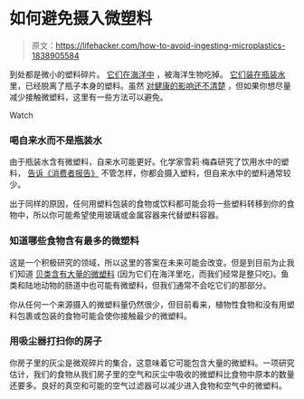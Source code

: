 # 如何避免摄入微塑料

> 原文：<https://lifehacker.com/how-to-avoid-ingesting-microplastics-1838905584>

到处都是微小的塑料碎片。 [它们在海洋中](https://oceanservice.noaa.gov/facts/microplastics.html) ，被海洋生物吃掉。 [它们装在瓶装水](https://www.theguardian.com/environment/2018/mar/15/microplastics-found-in-more-than-90-of-bottled-water-study-says) 里，已经脱离了瓶子本身的塑料。虽然 [对健康的影响还不清楚](https://theconversation.com/plastics-in-oceans-are-mounting-but-evidence-on-harm-is-surprisingly-weak-93877) ，但如果你想尽量减少接触微塑料，这里有一些方法可以避免。

Watch

### 喝自来水而不是瓶装水

由于瓶装水含有微塑料，自来水可能更好。化学家雪莉·梅森研究了饮用水中的塑料， [告诉《消费者报告》](https://www.washingtonpost.com/health/youre-literally-eating-microplastics-how-you-can-cut-down-exposure-to-them/2019/10/04/22ebdfb6-e17a-11e9-8dc8-498eabc129a0_story.html) 不管怎样，你都会摄入塑料，但自来水中的塑料通常较少。

出于同样的原因，任何用塑料包装的食物或饮料都可能会将一些塑料转移到你的食物中，所以你可能希望使用玻璃或金属容器来代替塑料容器。

### 知道哪些食物含有最多的微塑料

这是一个积极研究的领域，所以这里的答案在未来可能会改变。但是到目前为止我们知道 [贝类含有大量的微塑料](https://theconversation.com/youre-eating-microplastics-in-ways-you-dont-even-realise-97649) (因为它们在海洋里吃，而我们经常是整只吃)。鱼类和陆地动物的肠道中也可能有微塑料，但我们通常不会吃它们的那部分。

你从任何一个来源摄入的微塑料量仍然很少，但目前看来，植物性食物和没有用塑料包裹或包装的食物可能会使你接触最少的微塑料。

### 用吸尘器打扫你的房子

你房子里的灰尘是微观碎片的集合，这意味着它可能包含大量的微塑料。一项研究估计，我们的食物从我们房子里的空气和灰尘中吸收的微塑料比食物中原本的数量还要多。良好的真空和可能的空气过滤器可以减少进入食物和空气中的微塑料。